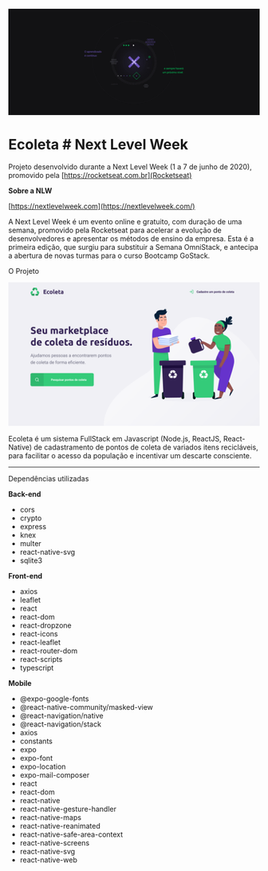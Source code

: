 ![topo.jpg](topo.jpg)

# Ecoleta # Next Level Week

Projeto desenvolvido durante a Next Level Week (1 a 7 de junho de 2020), promovido pela [https://rocketseat.com.br](Rocketseat) 

**Sobre a NLW** 

[https://nextlevelweek.com](https://nextlevelweek.com/)

A Next Level Week é um evento online e gratuito, com duração de uma semana, promovido pela Rocketseat para acelerar a evolução de desenvolvedores e apresentar os métodos de ensino da empresa. Esta é a primeira edição, que surgiu para substituir a Semana OmniStack, e antecipa a abertura de novas turmas para o curso Bootcamp GoStack.

O Projeto

![projeto.png](projeto.png)

Ecoleta é um sistema FullStack em Javascript (Node.js, ReactJS, React-Native) de cadastramento de pontos de coleta de variados itens recicláveis, para facilitar o acesso da população e incentivar um descarte consciente.

---

Dependências utilizadas

**Back-end**

- cors
- crypto
- express
- knex
- multer
- react-native-svg
- sqlite3

**Front-end**

- axios
- leaflet
- react
- react-dom
- react-dropzone
- react-icons
- react-leaflet
- react-router-dom
- react-scripts
- typescript

**Mobile**

- @expo-google-fonts
- @react-native-community/masked-view
- @react-navigation/native
- @react-navigation/stack
- axios
- constants
- expo
- expo-font
- expo-location
- expo-mail-composer
- react
- react-dom
- react-native
- react-native-gesture-handler
- react-native-maps
- react-native-reanimated
- react-native-safe-area-context
- react-native-screens
- react-native-svg
- react-native-web